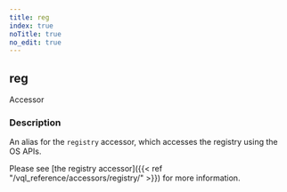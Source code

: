 ```yaml
---
title: reg
index: true
noTitle: true
no_edit: true
---
```




<div class="vql_item"></div>


## reg
<span class='vql_type label label-warning pull-right page-header'>Accessor</span>


### Description

An alias for the `registry` accessor, which accesses the registry using the
OS APIs.

Please see [the registry accessor]({{< ref "/vql_reference/accessors/registry/" >}})
for more information.


